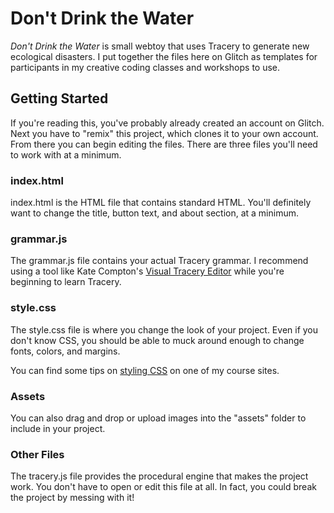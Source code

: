 # Don't Drink the Water

_Don't Drink the Water_ is small webtoy that uses Tracery to generate new ecological disasters.
I put together the files here on Glitch as templates for participants in my creative coding classes and workshops to use.

## Getting Started

If you're reading this, you've probably already created an account on Glitch. Next you have to "remix" this project, which clones it to your own account.
From there you can begin editing the files. There are three files you'll need to work with at a minimum.

### index.html

index.html is the HTML file that contains standard HTML. You'll definitely want to change the title, button text, and about section, at a minimum.

### grammar.js

The grammar.js file contains your actual Tracery grammar. I recommend using a tool like Kate Compton's [Visual Tracery Editor](https://www.brightspiral.com/tracery/) while you're beginning to learn Tracery.

### style.css

The style.css file is where you change the look of your project. Even if you don't know CSS, you should be able to muck around enough to change fonts, colors, and margins.

You can find some tips on [styling CSS](https://courses.digitaldavidson.net/elit20/styling-tracery/) on one of my course sites.

### Assets

You can also drag and drop or upload images into the "assets" folder to include in your project.

### Other Files

The tracery.js file provides the procedural engine that makes the project work. You don't have to open or edit this file at all. In fact, you could break the project by messing with it!